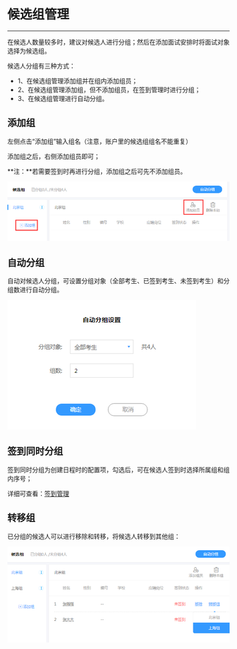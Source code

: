 # 候选组管理

----------

在候选人数量较多时，建议对候选人进行分组；然后在添加面试安排时将面试对象选择为候选组。

候选人分组有三种方式：

- 1、在候选组管理添加组并在组内添加组员；
- 2、在候选组管理添加组，但不添加组员，在签到管理时进行分组；
- 3、在候选组管理进行自动分组。

## 添加组 ##

左侧点击“添加组”输入组名（注意，账户里的候选组组名不能重复）

添加组之后，右侧添加组员即可；

**注：**若需要签到时再进行分组，添加组之后可先不添加组员。

![PNG](image/p4-1.png)

## 自动分组 ##

自动对候选人分组，可设置分组对象（全部考生、已签到考生、未签到考生）和分组数进行自动分组。

![PNG](image/p4-2.png)

## 签到同时分组 ##

签到同时分组为创建日程时的配置项，勾选后，可在候选人签到时选择所属组和组内序号；

详细可查看：[签到管理](http://help.ezinterview.org/docs/project2-2.html)

## 转移组 

已分组的候选人可以进行移除和转移，将候选人转移到其他组：

![PNG](image/p4-3.png)